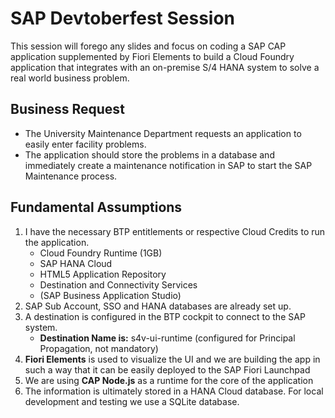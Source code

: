 # SAP Devtoberfest Session
This session will forego any slides and focus on coding a SAP CAP application supplemented by Fiori Elements to build a Cloud Foundry application that integrates with an on-premise S/4 HANA system to solve a real world business problem.

## Business Request
- The University Maintenance Department requests an application to easily enter facility problems. 
- The application should store the problems in a database and immediately create a maintenance notification in SAP to start the SAP Maintenance process.

## Fundamental Assumptions
1. I have the necessary BTP entitlements or respective Cloud Credits to run the application.
    - Cloud Foundry Runtime (1GB)
    - SAP HANA Cloud
    - HTML5 Application Repository
    - Destination and Connectivity Services
    - (SAP Business Application Studio)
2. SAP Sub Account, SSO and HANA databases are already set up.
3. A destination is configured in the BTP cockpit to connect to the SAP system.
    - **Destination Name is:** s4v-ui-runtime (configured for Principal Propagation, not mandatory)
4. **Fiori Elements** is used to visualize the UI and we are building the app in such a way that it can be easily deployed to the SAP Fiori Launchpad
5. We are using **CAP Node.js** as a runtime for the core of the application
6. The information is ultimately stored in a HANA Cloud database. For local development and testing we use a SQLite database.
